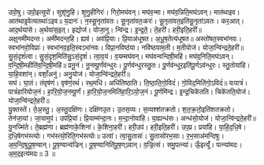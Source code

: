 

  
उपो॒षु। उपो॒इत्युपो॑। सुशृ॑णु॒हि। शृ॒णु॒हीगिरः॑। गिरो॒मघ॑वन्। मघ॑व॒न्मा। मघ॑व॒न्निति॒मघ॑ऽवन्। मात॑थाइव। आत॑थाइ॒वेत्यतथाः॑ऽइव॥ य॒दानः॑। न॒स्सू॒नृता॑वतः। सू॒नृता॑वतः॒करः॑। सू॒नृता॑वत॒इति॑सू॒नृता॑ऽवतः। कर॒आत्। आद॒र्थया॑से। अ॒र्थया॑स॒इत्। इद्योज॑। योजा॒नु। न्वि॑न्द्र। इ॒न्द्र॒ते॒। ते॒हरी॑। हरी॒इति॒हरी॑॥  
अक्ष्॒नमी॑मदन्त। अमी॑मदन्त॒हि। ह्यव॑। अव॑प्रि॒याः। प्रि॒याअ॑धूषत। अ॒धू॒ष॒तेत्य॑धूषत॥ अस्तो॑षत॒स्वभा॑नवः। स्वभा॑नवो॒विप्राः॑। स्वभा॑नव॒इति॒स्वऽभा॑नवः। विप्रा॒नविष्ठ॑या। नवि॑ष्ठयाम॒ती। म॒तीयोज॑। योजा॒न्वि॑न्द्रते॒हरी॑॥  
सु॒सं॒दृशं॑त्वा। सु॒सं॒दृश॒मिति॑सु॒ऽसं॒दृशं॑। त्वा॒व॒यं। व॒यम्मघ॑वन्। मघ॑वन्वन्दिषी॒महि॑। मघ॑व्॒निति॒मघ॑ऽवन्। व॒न्दि॒षी॒महीति॑व॒न्दि॒षी॒महि॑॥ प्रनू॒नं। नू॒नम्पू॒र्णंव॑न्धुरः। पू॒र्णव॑न्धुरस्तु॒तः। पू॒र्णव॑न्धुर॒इति॑पू॒र्णऽव॑न्धुरः। स्तु॒तोया॑हि। या॒हि॒वशा॑न्। वशाँ॒अनु॑। अनु॒योज॑। योजा॒न्वि॑न्द्रते॒हरी॑॥  
सघ॑। घा॒तं। तंवृष॑णं। वृष॑णं॒रथं॑। रथ॒मधि॑। अधि॑तिष्ठाति। ति॒ष्ठा॒ति॒गो॒विदं॑। गो॒विद॒मिति॑गो॒ऽविदं॑॥ यःपात्रं॑। पात्रं॑हारियोज॒नं। हा॒रि॒यो॒ज॒नम्पू॒र्णं। हा॒रि॒यो॒ज॒नमिति॑हा॒रि॒ऽयो॒ज॒नं। पू॒र्णमि॑न्द्र। इ॒न्द्र॒चिके॑तति। चिके॑तति॒योज॑। योजा॒न्वि॑न्द्रते॒हरी॑॥  
यु॒क्तस्ते॑। ते॒अ॒स्तु॒। अ॒स्तु॒दक्षि॑णः। दक्षि॑णउ॒त। उ॒तस॒व्यः। स॒व्यश्श॑तक्रतो। श॒त॒क्र॒तो॒इति॑शतक्रतो। तेन॑जा॒यां। जा॒यामुप॑। उप॑प्रि॒यां। प्रि॒याम्म॑न्दा॒नः। म॒न्दा॒नोया॑हि। या॒ह्यन्ध॑सः। अन्ध॑सो॒योज॑। योजा॒न्वि॑न्द्रते॒हरी॑॥  
यु॒नज्मि॑ते। ते॒ब्रह्म॑णा। ब्रह्म॑णाके॒शिना॑। के॒शिना॒हरी॑। हरी॒उप॑। हरी॒इति॒हरी॑। उप॒प्र। प्रया॑हि। या॒हि॒द॒धि॒षे। द॒धि॒षेगभ॑स्त्योः। गभ॑स्त्यो॒रिति॒गभ॑स्त्योः॥ उत्वा॑। त्वा॒सु॒तासः॑। सु॒तासो॑रभ॒साः। र॒भ॒साअ॑मन्दिषुः। अ॒म॒न्दि॒षुःपू॒ष॒ण्वान्। पू॒ष॒ण्वान्व॑ज्रिन्। पू॒ष॒ण्वानिति॑पू॒ष॒ण्ऽवान्। व॒ज्रि॒त्सं। समु॒पत्न्या॑। ऊँ॒इत्यूँ॑। पत्न्या॑मदः। अ॒म॒द॒इत्य॑मदः॥ 3 ॥  

